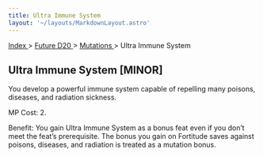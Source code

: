 ```yaml
---
title: Ultra Immune System
layout: '~/layouts/MarkdownLayout.astro'
---
```


[ Index ](/) > [ Future D20 ](/future.d20.srd) > [ Mutations ](/future.d20.srd/mutations) > Ultra Immune System

##  Ultra Immune System [MINOR]

You develop a powerful immune system capable of repelling many poisons,
diseases, and radiation sickness.

MP Cost: 2.

Benefit: You gain Ultra Immune System as a bonus feat even if you don’t meet
the feat’s prerequisite. The bonus you gain on Fortitude saves against
poisons, diseases, and radiation is treated as a mutation bonus.

